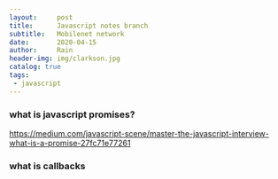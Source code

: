 ```yaml
---
layout:     post
title:      Javascript notes branch
subtitle:   Mobilenet network
date:       2020-04-15
author:     Rain
header-img: img/clarkson.jpg
catalog: true
tags:    
 - javascript
---
```

### what is javascript promises?
https://medium.com/javascript-scene/master-the-javascript-interview-what-is-a-promise-27fc71e77261

### what is callbacks
